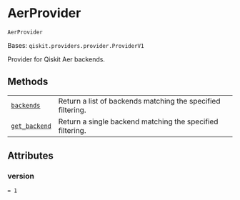 # AerProvider

<span id="undefined" />

`AerProvider`

Bases: `qiskit.providers.provider.ProviderV1`

Provider for Qiskit Aer backends.

## Methods

|                                                                                                                                                           |                                                             |
| --------------------------------------------------------------------------------------------------------------------------------------------------------- | ----------------------------------------------------------- |
| [`backends`](qiskit.providers.aer.AerProvider.backends#qiskit.providers.aer.AerProvider.backends "qiskit.providers.aer.AerProvider.backends")             | Return a list of backends matching the specified filtering. |
| [`get_backend`](qiskit.providers.aer.AerProvider.get_backend#qiskit.providers.aer.AerProvider.get_backend "qiskit.providers.aer.AerProvider.get_backend") | Return a single backend matching the specified filtering.   |

## Attributes

<span id="undefined" />

### version

`= 1`
